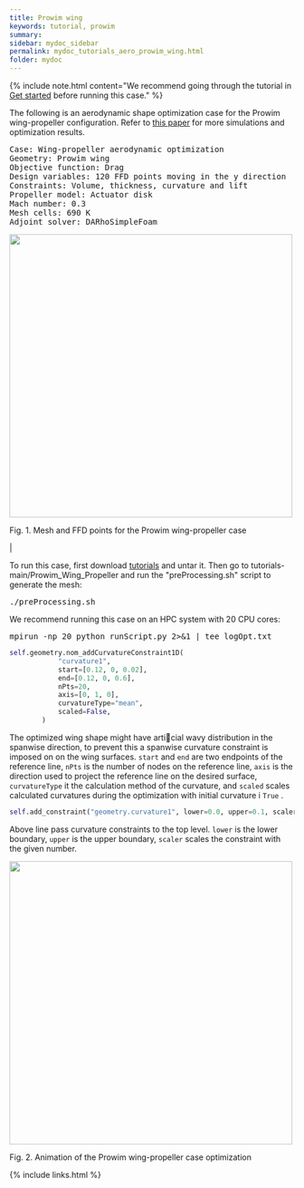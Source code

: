```yaml
---
title: Prowim wing
keywords: tutorial, prowim
summary: 
sidebar: mydoc_sidebar
permalink: mydoc_tutorials_aero_prowim_wing.html
folder: mydoc
---
```


{% include note.html content="We recommend going through the tutorial in [Get started](mydoc_get_started_download_docker.html) before running this case." %}

The following is an aerodynamic shape optimization case for the Prowim wing-propeller configuration. Refer to [this paper](https://www.sciencedirect.com/science/article/abs/pii/S1270963822005508?via%3Dihub) for more simulations and optimization results.

<pre>
Case: Wing-propeller aerodynamic optimization
Geometry: Prowim wing
Objective function: Drag
Design variables: 120 FFD points moving in the y direction
Constraints: Volume, thickness, curvature and lift
Propeller model: Actuator disk
Mach number: 0.3
Mesh cells: 690 K
Adjoint solver: DARhoSimpleFoam
</pre>

<img src="{{ site.url }}{{ site.baseurl }}/images/tutorials/Prowim_FFD.png" width="500" />

Fig. 1. Mesh and FFD points for the Prowim wing-propeller case

|

To run this case, first download [tutorials](https://github.com/DAFoam/tutorials/archive/main.tar.gz) and untar it. Then go to tutorials-main/Prowim_Wing_Propeller and run the "preProcessing.sh" script to generate the mesh:

<pre>
./preProcessing.sh
</pre>

We recommend running this case on an HPC system with 20 CPU cores:

<pre>
mpirun -np 20 python runScript.py 2>&1 | tee logOpt.txt
</pre>


```python
self.geometry.nom_addCurvatureConstraint1D(
            "curvature1",
            start=[0.12, 0, 0.02],
            end=[0.12, 0, 0.6],
            nPts=20,
            axis=[0, 1, 0],
            curvatureType="mean",
            scaled=False,
        )
```

The optimized wing shape might have articial wavy distribution in the spanwise direction, to prevent this a spanwise curvature constraint is imposed on on the wing surfaces. `start` and `end` are two endpoints of the reference line, `nPts` is the number of nodes on the reference line, `axis` is the direction used to project the reference line on the desired surface, `curvatureType` it the calculation method of the curvature, and `scaled` scales calculated curvatures during the optimization with initial curvature i `True` .

```python
self.add_constraint("geometry.curvature1", lower=0.0, upper=0.1, scaler=1.0)
```

Above line pass curvature constraints to the top level. `lower` is the lower boundary, `upper` is the upper boundary, `scaler` scales the constraint with the given number.

<img src="{{ site.url }}{{ site.baseurl }}/images/tutorials/Prowim_optimization_animation.gif" width="500" />

Fig. 2. Animation of the Prowim wing-propeller case optimization

{% include links.html %}
